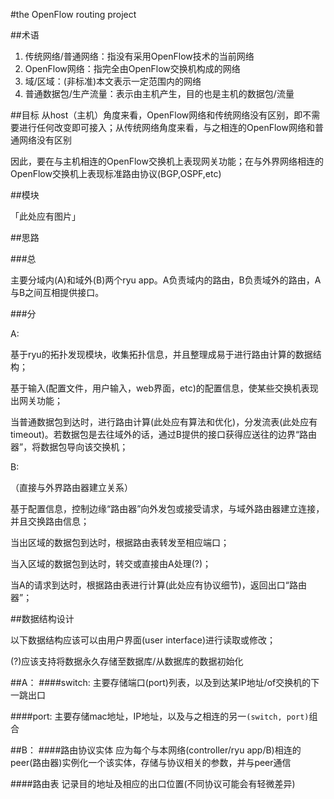 #the OpenFlow routing project

##术语
1. 传统网络/普通网络：指没有采用OpenFlow技术的当前网络
2. OpenFlow网络：指完全由OpenFlow交换机构成的网络
3. 域/区域：(非标准)本文表示一定范围内的网络
4. 普通数据包/生产流量：表示由主机产生，目的也是主机的数据包/流量

##目标
从host（主机）角度来看，OpenFlow网络和传统网络没有区别，即不需要进行任何改变即可接入；从传统网络角度来看，与之相连的OpenFlow网络和普通网络没有区别

因此，要在与主机相连的OpenFlow交换机上表现网关功能；在与外界网络相连的OpenFlow交换机上表现标准路由协议(BGP,OSPF,etc)

##模块

「此处应有图片」

##思路

###总

主要分域内(A)和域外(B)两个ryu app。A负责域内的路由，B负责域外的路由，A与B之间互相提供接口。

###分

A:

基于ryu的拓扑发现模块，收集拓扑信息，并且整理成易于进行路由计算的数据结构；

基于输入(配置文件，用户输入，web界面，etc)的配置信息，使某些交换机表现出网关功能；

当普通数据包到达时，进行路由计算(此处应有算法和优化)，分发流表(此处应有timeout)。若数据包是去往域外的话，通过B提供的接口获得应送往的边界“路由器”，将数据包导向该交换机；

B:

（直接与外界路由器建立关系）

基于配置信息，控制边缘“路由器”向外发包或接受请求，与域外路由器建立连接，并且交换路由信息；

当出区域的数据包到达时，根据路由表转发至相应端口；

当入区域的数据包到达时，转交或直接由A处理(?)；

当A的请求到达时，根据路由表进行计算(此处应有协议细节)，返回出口“路由器”；

##数据结构设计

以下数据结构应该可以由用户界面(user interface)进行读取或修改；

(?)应该支持将数据永久存储至数据库/从数据库的数据初始化

##A：
####switch:
主要存储端口(port)列表，以及到达某IP地址/of交换机的下一跳出口

####port:
主要存储mac地址，IP地址，以及与之相连的另一`(switch, port)`组合

##B：
####路由协议实体
应为每个与本网络(controller/ryu app/B)相连的peer(路由器)实例化一个该实体，存储与协议相关的参数，并与peer通信

####路由表
记录目的地址及相应的出口位置(不同协议可能会有轻微差异)
